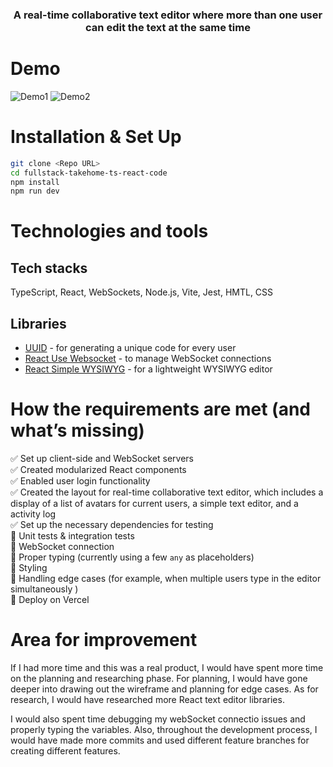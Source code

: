 <h3 align="center"> A real-time collaborative text editor where more than one user can edit the text at the same time </h3>

# Demo

![Demo1](https://github.com/RuxinZ/fullstack-takehome-ts-react-node/assets/26369040/f07a0e0d-8ad3-41d2-b1a0-3b1c0ccb96e7)
![Demo2](https://github.com/RuxinZ/fullstack-takehome-ts-react-node/assets/26369040/5519bf00-de61-4250-be30-ee30da3d3ddf)

# Installation & Set Up

```bash
git clone <Repo URL>
cd fullstack-takehome-ts-react-code
npm install
npm run dev
```

# Technologies and tools

## Tech stacks

TypeScript, React, WebSockets, Node.js, Vite, Jest, HMTL, CSS

## Libraries

- [UUID](https://www.npmjs.com/package/uuid) - for generating a unique code for every user
- [React Use Websocket](https://www.npmjs.com/package/react-use-websocket) - to manage WebSocket connections
- [React Simple WYSIWYG](https://www.npmjs.com/package/react-simple-wysiwyg) - for a lightweight WYSIWYG editor

# How the requirements are met (and what’s missing)

✅ Set up client-side and WebSocket servers <br>
✅ Created modularized React components <br>
✅ Enabled user login functionality <br>
✅ Created the layout for real-time collaborative text editor, which includes a display of a list of avatars for current users, a simple text editor, and a activity log <br>
✅ Set up the necessary dependencies for testing <br>
🚧 Unit tests & integration tests <br>
🚧 WebSocket connection <br>
🚧 Proper typing (currently using a few `any` as placeholders) <br>
🚧 Styling <br>
🚧 Handling edge cases (for example, when multiple users type in the editor simultaneously ) <br>
🚧 Deploy on Vercel <br>

# Area for improvement

If I had more time and this was a real product, I would have spent more time on the planning and researching phase. For planning, I would have gone deeper into drawing out the wireframe and planning for edge cases. As for research, I would have researched more React text editor libraries.

I would also spent time debugging my webSocket connectio issues and properly typing the variables. Also, throughout the development process, I would have made more commits and used different feature branches for creating different features.
